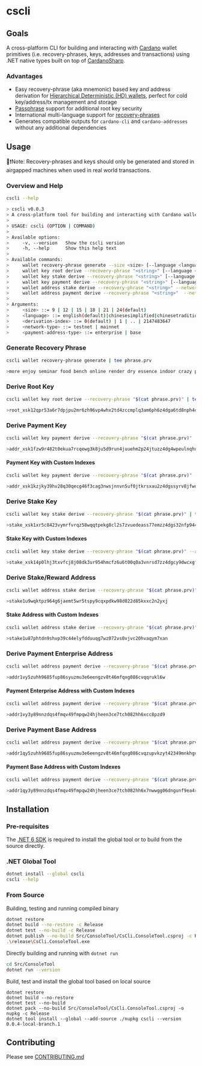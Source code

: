 # cscli

## Goals
A cross-platform CLI for building and interacting with [Cardano](https://developers.cardano.org/) wallet primitives (i.e. recovery-phrases, keys, addresses and transactions) 
using .NET native types built on top of [CardanoSharp](https://github.com/CardanoSharp/cardanosharp-wallet).

### Advantages
 - Easy recovery-phrase (aka mnemonic) based key and address derivation for [Hierarchical Deterministic (HD) wallets](https://github.com/bitcoin/bips/blob/master/bip-0044.mediawiki), perfect for cold key/address/tx management and storage
 - [Passphrase](https://vault12.com/securemycrypto/crypto-security-basics/what-is-a-passphrase/passphrases-increase-your-protection-and-your-risk) support for additional root key security
 - International multi-language support for [recovery-phrases](https://github.com/bitcoin/bips/blob/master/bip-0039.mediawiki)
 - Generates compatible outputs for `cardano-cli` and `cardano-addresses` without any additional dependencies

## Usage

📝❗Note: Recovery-phrases and keys should only be generated and stored in airgapped machines when used in real world transactions.

### Overview and Help
```bash
cscli --help

> cscli v0.0.3
> A cross-platform tool for building and interacting with Cardano wallet primitives (i.e. recovery-phrases, keys, addresses and transactions).
> 
> USAGE: cscli (OPTION | COMMAND)
> 
> Available options:
>     -v, --version   Show the cscli version
>     -h, --help      Show this help text
> 
> Available commands:
>     wallet recovery-phrase generate --size <size> [--language <language>]
>     wallet key root derive --recovery-phrase "<string>" [--language <language>] [--passphrase "<string>"]
>     wallet key stake derive --recovery-phrase "<string>" [--language <language>] [--passphrase "<string>"] [--account-index <derivation-index>] [--address-index <derivation-index>] [--verification-key-file <string>] [--signing-key-file <string>]
>     wallet key payment derive --recovery-phrase "<string>" [--language <language>] [--passphrase "<string>"] [--account-index <derivation-index>] [--address-index <derivation-index>] [--verification-key-file <string>] [--signing-key-file <string>]
>     wallet address stake derive --recovery-phrase "<string>" --network-type <network-type> [--language <language>] [--passphrase "<string>"] [--account-index <derivation-index>] [--address-index <derivation-index>]
>     wallet address payment derive --recovery-phrase "<string>"  --network-type <network-type> --payment-address-type <payment-address-type> [--language <language>] [--passphrase "<string>"] [--account-index <derivation-index>] [--address-index <derivation-index>] [--stake-account-index <derivation-index>] [--stake-address-index <derivation-index>]
> 
> Arguments:
>     <size> ::= 9 | 12 | 15 | 18 | 21 | 24(default)
>     <language> ::= english(default)|chinesesimplified|chinesetraditional|french|italian|japanese|korean|spanish|czech|portuguese
>     <derivation-index> ::= 0(default) | 1 | .. | 2147483647
>     <network-type> ::= testnet | mainnet
>     <payment-address-type> ::= enterprise | base
```

### Generate Recovery Phrase
```bash
cscli wallet recovery-phrase generate | tee phrase.prv

>more enjoy seminar food bench online render dry essence indoor crazy page eight fragile mango zoo burger exhibit crouch drop rocket property alter uphold
```

### Derive Root Key
```bash
cscli wallet key root derive --recovery-phrase "$(cat phrase.prv)" | tee root.xsk

>root_xsk12qpr53a6r7dpjpu2mr6zh96vp4whx2td4zccmplq3am6ph6z4dga6td8nph4qpcnlkdcjkd96p83t23mplvh2w42n6yc3urav8qgph3d9az6lc0px7xq7sau4r4dsfp9h0syfkhge8e6muhd69vz9j6fggdhgd4e
```

### Derive Payment Key
```bash
cscli wallet key payment derive --recovery-phrase "$(cat phrase.prv)" | tee pay_0_0.xsk

>addr_xsk1fzw9r482t0ekua7rcqewg3k8ju5d9run4juuehm2p24jtuzz4dg4wpeulnqhualvtx9lyy7u0h9pdjvmyhxdhzsyy49szs6y8c9zwfp0eqyrqyl290e6dr0q3fvngmsjn4aask9jjr6q34juh25hczw3euust0dw
```

#### Payment Key with Custom Indexes
```bash
cscli wallet key payment derive --recovery-phrase "$(cat phrase.prv)" --account-index 569 --address-index 6949 | tee pay_569_6949.xsk

>addr_xsk1kzjky39hv28q30qecg46f3cag3nwsjnnvn5uf0jtkrsxau2z4dgssyrv8jfwdh6frfkd0hskhszcf98xskje0c6ttcnz7k2cwdmc62uv7k6w7nwdcngkwn0semehjsdaajlv2nr5c0rg077dnsyjwxm05vhkuqet
```

### Derive Stake Key
```bash
cscli wallet key stake derive --recovery-phrase "$(cat phrase.prv)" | tee stake_0_0.xsk4

>stake_xsk1xr5c8423vymrfvrqz58wqqtpekg8cl2s7zvuedeass77emzz4dgs32nfp944ljxw86h7wkxcrut8gr8qmql8gvc9slc8nj9x47a6jtaqqxf9ywd4wfhrzv4c54vcjp827fytdzrxs3gdh5f0a0s7hcf8a5e4ay8g
```

#### Stake Key with Custom Indexes
```bash
cscli wallet key stake derive --recovery-phrase "$(cat phrase.prv)" --account-index 968 --address-index 83106 | tee stake_968_83106.xsk

>stake_xsk14p0lhj3txvfcj8j08dk3ur954hmcfz6u6t00q0a3vnrsd7zz4dgcy9dwcxgf67v4rdp4mk9tkeqw70y4m7va73thnel7jwyx0achc5tyyx8r2au5x3pw37zhznj03v2cajc96paltxlh8hpefssucyecus24q26n
```

### Derive Stake/Reward Address
```bash
cscli wallet address stake derive --recovery-phrase "$(cat phrase.prv)" --network-tag mainnet | tee stake_0_0.addr

>stake1u9wqktpz964g6jaemt5wr5tspy9cqxpdkw98d022d85kxxc2n2yxj
```

#### Stake Address with Custom Indexes
```bash
cscli wallet address stake derive --recovery-phrase "$(cat phrase.prv)" --network-tag mainnet --account-index 1 --address-index 7 | tee stake_1_7.addr

>stake1u87phtdn9shvp39c44elyfdduuqg7wz072vs0vjvc20hvaqym7xan
```

### Derive Payment Enterprise Address
```bash
cscli wallet address payment derive --recovery-phrase "$(cat phrase.prv)" --payment-address-type enterprise --network-tag mainnet | tee pay_0_0.addr

>addr1vy5zuhh9685fup86syuzmu3e6eengzv8t46mfqxg086cvqqrukl6w
```

#### Payment Enterprise Address with Custom Indexes
```bash
cscli wallet address payment derive --recovery-phrase "$(cat phrase.prv)" --payment-address-type enterprise --network-tag mainnet --account-index 1387 --address-index 12 | tee pay_1387_12.addr

>addr1vy3y89nnzdqs4fmqv49fmpqw24hjheen3ce7tch082hh6xcc8pzd9
```

### Derive Payment Base Address
```bash
cscli wallet address payment derive --recovery-phrase "$(cat phrase.prv)" --payment-address-type base --network-tag mainnet | tee pay_0_0_0_0.addr

>addr1qy5zuhh9685fup86syuzmu3e6eengzv8t46mfqxg086cvqzupvkzyt42349mnkhgu8ghqzgtsqvzmvu2w675560fvvdspma4ht
```

#### Payment Base Address with Custom Indexes
```bash
cscli wallet address payment derive --recovery-phrase "$(cat phrase.prv)" --payment-address-type base --network-tag mainnet --account-index 1387 --address-index 12 --stake-account-index 968 --stake-address-index 83106 | tee pay_1387_12_968_83106.addr

>addr1qy3y89nnzdqs4fmqv49fmpqw24hjheen3ce7tch082hh6x7nwwgg06dngunf9ea4rd7mu9084sd3km6z56rqd7e04ylslhzn9h
```

## Installation

### Pre-requisites
The [.NET 6 SDK](https://dotnet.microsoft.com/download/dotnet/6.0) is required to install the global tool 
or to build from the source directly.

### .NET Global Tool

```bash
dotnet install --global cscli
cscli --help
```

### From Source
Building, testing and running compiled binary
```bash
dotnet restore
dotnet build --no-restore -c Release
dotnet test --no-build -c Release
dotnet publish --no-build Src/ConsoleTool/CsCli.ConsoleTool.csproj -c Release -o release --nologo 
.\release\CsCli.ConsoleTool.exe
```

Directly building and running with `dotnet run`
```bash
cd Src/ConsoleTool
dotnet run --version
```

Build, test and install the global tool based on local source
```
dotnet restore
dotnet build --no-restore
dotnet test --no-build
dotnet pack --no-build Src/ConsoleTool/CsCli.ConsoleTool.csproj -o nupkg -c Release
dotnet tool install --global --add-source ./nupkg cscli --version 0.0.4-local-branch.1
```

## Contributing
Please see [CONTRIBUTING.md](./CONTRIBUTING.md)
